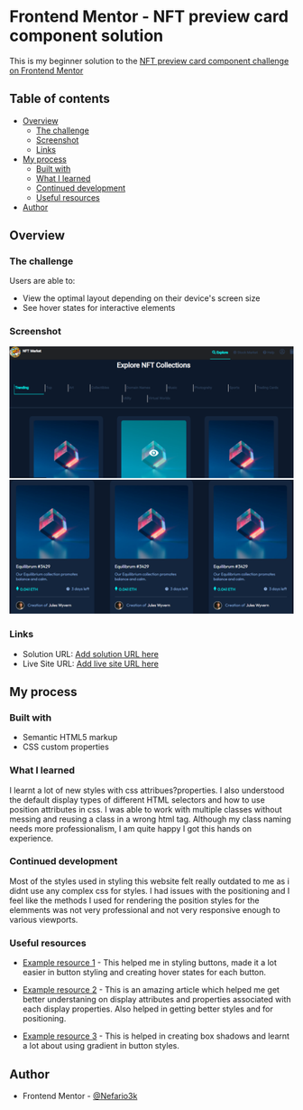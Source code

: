 # Frontend Mentor - NFT preview card component solution

This is my beginner solution to the [NFT preview card component challenge on Frontend Mentor](https://www.frontendmentor.io/challenges/nft-preview-card-component-SbdUL_w0U)

## Table of contents

- [Overview](#overview)
  - [The challenge](#the-challenge)
  - [Screenshot](#screenshot)
  - [Links](#links)
- [My process](#my-process)
  - [Built with](#built-with)
  - [What I learned](#what-i-learned)
  - [Continued development](#continued-development)
  - [Useful resources](#useful-resources)
- [Author](#author)

## Overview

### The challenge

Users are able to:

- View the optimal layout depending on their device's screen size
- See hover states for interactive elements

### Screenshot

![Screenshort01](./images/Screenshot01.png)
![Screenshort02](./images/Screenshot02.png)

### Links

- Solution URL: [Add solution URL here](https://your-solution-url.com)
- Live Site URL: [Add live site URL here](https://your-live-site-url.com)

## My process

### Built with

- Semantic HTML5 markup
- CSS custom properties

### What I learned

I learnt a lot of new styles with css attribues?properties. I also understood the default display types of different HTML selectors and how to use position attributes in css. I was able to work with multiple classes without messing and reusing a class in a wrong html tag. Although my class naming needs more professionalism, I am quite happy I got this hands on experience.

### Continued development

Most of the styles used in styling this website felt really outdated to me as i didnt use any complex css for styles. I had issues with the positioning and I feel like the methods I used for rendering the position styles for the elemments was not very professional and not very responsive enough to various viewports.

### Useful resources

- [Example resource 1](https://css3buttongenerator.com/) - This helped me in styling buttons, made it a lot easier in button styling and creating hover states for each button.

- [Example resource 2](https://www.w3schools.com/) - This is an amazing article which helped me get better understaning on display attributes and properties associated with each display properties. Also helped in getting better styles and for positioning.

- [Example resource 3](https://cssgenerator.org/) - This is helped in creating box shadows and learnt a lot about using gradient in button styles.

## Author

- Frontend Mentor - [@Nefario3k](https://www.frontendmentor.io/profile/Nefario3k)
